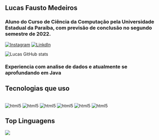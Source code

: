 ## Lucas Fausto Medeiros 

### Aluno do Curso de Ciência da Computação pela Universidade Estadual da Paraíba, com previsão de conclusão no segundo semestre de 2022. 

[![Instagram](https://img.shields.io/badge/Instagram-E4405F?style=for-the-badge&logo=instagram&logoColor=white)](https://www.instagram.com/lucas.fstmd/)
[![LinkdIn](https://img.shields.io/badge/LinkedIn-0077B5?style=for-the-badge&logo=linkedin&logoColor=white)](https://www.linkedin.com/in/lucas-fausto-medeiros-9bb5b6227)

![Lucas GitHub stats](https://github-readme-stats.vercel.app/api?username=lucasfstmd&show_icons=true&theme=dracula)

### Experiencia com analise de dados e atualmente se aprofundando em Java

## Tecnologias que uso

<div style="display: inline_block"><br/>
  <img align="center" alt="html5" src= "https://img.shields.io/badge/MySQL-005C84?style=for-the-badge&logo=mysql&logoColor=white"/>
  <img align="center" alt="html5" src= "https://img.shields.io/badge/PostgreSQL-316192?style=for-the-badge&logo=postgresql&logoColor=white"/>
  <img align="center" alt="html5" src= "https://img.shields.io/badge/Java-ED8B00?style=for-the-badge&logo=java&logoColor=whit"/>
  <img align="center" alt="html5" src= "https://img.shields.io/badge/GIT-E44C30?style=for-the-badge&logo=git&logoColor=white"/>
  <img align="center" alt="html5" src= "https://img.shields.io/badge/Python-14354C?style=for-the-badge&logo=python&logoColor=white"/>
  <img align="center" alt="html5" src= "https://img.shields.io/badge/Spring-6DB33F?style=for-the-badge&logo=spring&logoColor=white"/>
</div>

## Top Linguagens

[![](https://github-readme-stats.vercel.app/api/top-langs/?username=lucasfstmd&layout=compact)](https://github.com/anuraghazra/github-readme-stats)
